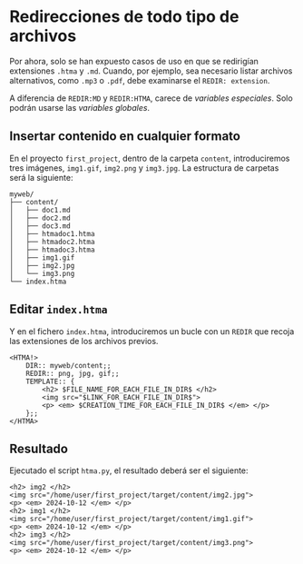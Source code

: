 #  Redirecciones de todo tipo de archivos

Por ahora, solo se han expuesto casos de uso en que se redirigían extensiones `.htma` y `.md`. Cuando, por ejemplo, sea necesario listar archivos alternativos, como `.mp3` o `.pdf`, debe examinarse el `REDIR: extension`. 

A diferencia de `REDIR:MD` y `REDIR:HTMA`, carece de _variables especiales_. Solo podrán usarse las _variables globales_.

## Insertar contenido en cualquier formato

En el proyecto `first_project`, dentro de la carpeta `content`, introduciremos tres imágenes, `img1.gif`, `img2.png` y `img3.jpg`. La estructura de carpetas será la siguiente:

```
myweb/
├── content/
│   ├── doc1.md
│   ├── doc2.md
│   ├── doc3.md
│   ├── htmadoc1.htma
│   ├── htmadoc2.htma
│   ├── htmadoc3.htma
│   ├── img1.gif
│   ├── img2.jpg
│   └── img3.png
└── index.htma
```

## Editar `index.htma`

Y en el fichero `index.htma`, introduciremos un bucle con un `REDIR` que recoja las extensiones de los archivos previos.

```
<HTMA!>
    DIR:: myweb/content;;
    REDIR:: png, jpg, gif;;
    TEMPLATE:: {
        <h2> $FILE_NAME_FOR_EACH_FILE_IN_DIR$ </h2>
        <img src="$LINK_FOR_EACH_FILE_IN_DIR$">
        <p> <em> $CREATION_TIME_FOR_EACH_FILE_IN_DIR$ </em> </p>
    };;
</HTMA>
```

## Resultado

Ejecutado el script `htma.py`, el resultado deberá ser el siguiente:

```
<h2> img2 </h2>
<img src="/home/user/first_project/target/content/img2.jpg">
<p> <em> 2024-10-12 </em> </p>
<h2> img1 </h2>
<img src="/home/user/first_project/target/content/img1.gif">
<p> <em> 2024-10-12 </em> </p>
<h2> img3 </h2>
<img src="/home/user/first_project/target/content/img3.png">
<p> <em> 2024-10-12 </em> </p>
``` 
